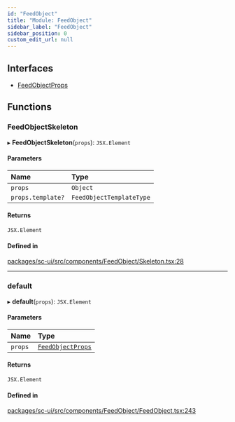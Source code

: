```yaml
---
id: "FeedObject"
title: "Module: FeedObject"
sidebar_label: "FeedObject"
sidebar_position: 0
custom_edit_url: null
---
```


## Interfaces

- [FeedObjectProps](../interfaces/FeedObject.FeedObjectProps)

## Functions

### FeedObjectSkeleton

▸ **FeedObjectSkeleton**(`props`): `JSX.Element`

#### Parameters

| Name | Type |
| :------ | :------ |
| `props` | `Object` |
| `props.template?` | `FeedObjectTemplateType` |

#### Returns

`JSX.Element`

#### Defined in

[packages/sc-ui/src/components/FeedObject/Skeleton.tsx:28](https://github.com/selfcommunity/community-ui/blob/7f26f69/packages/sc-ui/src/components/FeedObject/Skeleton.tsx#L28)

___

### default

▸ **default**(`props`): `JSX.Element`

#### Parameters

| Name | Type |
| :------ | :------ |
| `props` | [`FeedObjectProps`](../interfaces/FeedObject.FeedObjectProps) |

#### Returns

`JSX.Element`

#### Defined in

[packages/sc-ui/src/components/FeedObject/FeedObject.tsx:243](https://github.com/selfcommunity/community-ui/blob/7f26f69/packages/sc-ui/src/components/FeedObject/FeedObject.tsx#L243)
